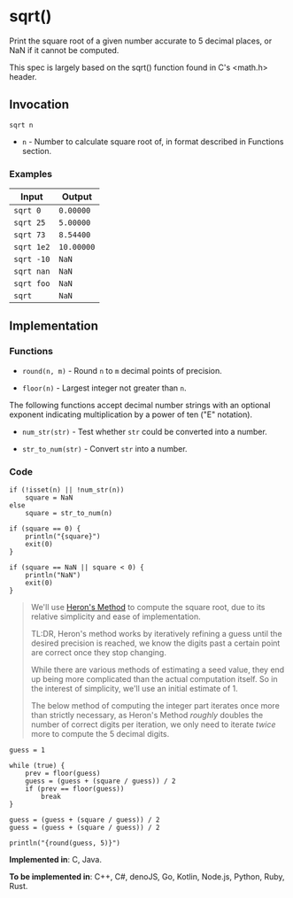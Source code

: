 # sqrt()

Print the square root of a given number accurate to 5 decimal places, or NaN if it cannot be computed.

This spec is largely based on the sqrt() function found in C's <math.h> header.

## Invocation

`sqrt n`

- `n` - Number to calculate square root of, in format described in Functions section.

### Examples

| Input      | Output     |
| ---------- | ---------- |
| `sqrt 0`   | `0.00000`  |
| `sqrt 25`  | `5.00000`  |
| `sqrt 73`  | `8.54400`  |
| `sqrt 1e2` | `10.00000` |
| `sqrt -10` | `NaN`      |
| `sqrt nan` | `NaN`      |
| `sqrt foo` | `NaN`      |
| `sqrt`     | `NaN`      |

## Implementation

### Functions

- `round(n, m)` - Round `n` to `m` decimal points of precision.

- `floor(n)` - Largest integer not greater than `n`.

The following functions accept decimal number strings with an optional exponent indicating multiplication by a power of ten ("E" notation).

- `num_str(str)` - Test whether `str` could be converted into a number.

- `str_to_num(str)` - Convert `str` into a number.

### Code

```
if (!isset(n) || !num_str(n))
    square = NaN
else
    square = str_to_num(n)

if (square == 0) {
    println("{square}")
    exit(0)
}

if (square == NaN || square < 0) {
    println("NaN")
    exit(0)
}
```

> We'll use [Heron's Method](https://en.wikipedia.org/wiki/Methods_of_computing_square_roots#Heron's_method)
> to compute the square root, due to its relative simplicity and ease of
> implementation.
>
> TL:DR, Heron's method works by iteratively refining a guess until the desired
> precision is reached, we know the digits past a certain point are correct once
> they stop changing.
>
> While there are various methods of estimating a seed value, they end up being
> more complicated than the actual computation itself. So in the interest of
> simplicity, we'll use an initial estimate of 1.
>
> The below method of computing the integer part iterates once more than
> strictly necessary, as Heron's Method *roughly* doubles the number of correct
> digits per iteration, we only need to iterate *twice* more to compute the 5
> decimal digits.

```
guess = 1

while (true) {
    prev = floor(guess)
    guess = (guess + (square / guess)) / 2
    if (prev == floor(guess))
        break
}

guess = (guess + (square / guess)) / 2
guess = (guess + (square / guess)) / 2

println("{round(guess, 5)}")
```

**Implemented in**: C, Java.

**To be implemented in**: C++, C#, denoJS, Go, Kotlin, Node.js, Python, Ruby, Rust.
